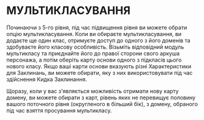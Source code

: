# МУЛЬТИКЛАСУВАННЯ

Починаючи з 5-го рівня, під час підвищення рівня ви можете обрати опцію мультикласування. Коли ви обираєте мультикласування, ви додаєте ще один клас, отримуєте доступ до одного з його доменів та здобуваєте його класову особливість. Візьміть відповідний модуль мультикласу та приєднайте його до правої сторони свого аркуша персонажа, а потім оберіть карту основи одного з підкласів цього нового класу. Якщо ваші карти основи вказують різні Характеристики для Заклинань, ви можете обирати, яку з них використовувати під час здійснення Кидка Заклинання.

Щоразу, коли у вас з'являється можливість отримати нову карту домену, ви можете обирати з карт, рівень яких не перевищує половину вашого поточного рівня (округленого в більший бік), з домену, обраного під час взяття просування мультикласу.